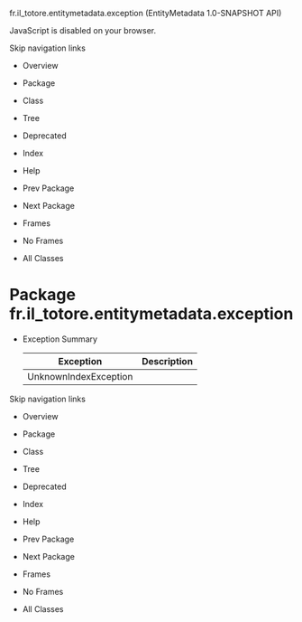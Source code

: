 fr.il\_totore.entitymetadata.exception (EntityMetadata 1.0-SNAPSHOT API)

JavaScript is disabled on your browser.

Skip navigation links

 *  Overview
 *  Package
 *  Class
 *  Tree
 *  Deprecated
 *  Index
 *  Help

 *  Prev Package
 *  Next Package

 *  Frames
 *  No Frames

 *  All Classes

# Package fr.il\_totore.entitymetadata.exception #

 *  <table> 
     <span>Exception Summary</span>
     <span>&nbsp;</span> 
     <tbody>
      <tr> 
       <th>Exception</th> 
       <th>Description</th> 
      </tr> 
     </tbody>
     <tbody> 
      <tr> 
       <td><a title="class in fr.il_totore.entitymetadata.exception" rel="nofollow">UnknownIndexException</a></td> 
       <td>&nbsp;</td> 
      </tr> 
     </tbody> 
    </table>

Skip navigation links

 *  Overview
 *  Package
 *  Class
 *  Tree
 *  Deprecated
 *  Index
 *  Help

 *  Prev Package
 *  Next Package

 *  Frames
 *  No Frames

 *  All Classes
